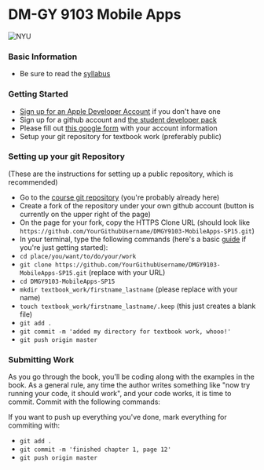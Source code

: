 # DM-GY 9103 Mobile Apps

![NYU](http://ws2.polishedsolid.com/de/nyu_soe_logo.png)
### Basic Information
* Be sure to read the [syllabus](syllabus.md)

### Getting Started
* [Sign up for an Apple Developer Account](https://developer.apple.com/register/index.action) if you don't have one
* Sign up for a github account and [the student developer pack](https://education.github.com/pack)
* Please fill out [this google form](http://goo.gl/forms/MnKIxzNEFX) with your account information
* Setup your git repository for textbook work (preferably public)


### Setting up your git Repository
(These are the instructions for setting up a public repository, which is recommended)

* Go to the [course git repository](https://github.com/IDMNYU/DMGY9103-MobileApps-SP15) (you're probably already here)
* Create a fork of the repository under your own github account (button is currently on the upper right of the page)
* On the page for your fork, copy the HTTPS Clone URL (should look like `https://github.com/YourGithubUsername/DMGY9103-MobileApps-SP15.git`)
* In your terminal, type the following commands (here's a basic [guide](https://mattwilcox.net/archives/a-very-basic-introduction-to-the-command-line-terminal-and-shell/) if you're just getting started):
* `cd place/you/want/to/do/your/work`
* `git clone https://github.com/YourGithubUsername/DMGY9103-MobileApps-SP15.git` (replace with your URL)
* `cd DMGY9103-MobileApps-SP15`
* `mkdir textbook_work/firstname_lastname` (please replace with your name)
* `touch textbook_work/firstname_lastname/.keep` (this just creates a blank file)
* `git add .`
* `git commit -m 'added my directory for textbook work, whooo!'`
* `git push origin master`


### Submitting Work

As you go through the book, you'll be coding along with the examples in the book. As a general rule, any time the author writes something like "now try running your code, it should work", and your code works, it is time to commit. Commit with the following commands:

If you want to push up everything you've done, mark everything for commiting with:

* `git add .`
* `git commit -m 'finished chapter 1, page 12'`
* `git push origin master`

